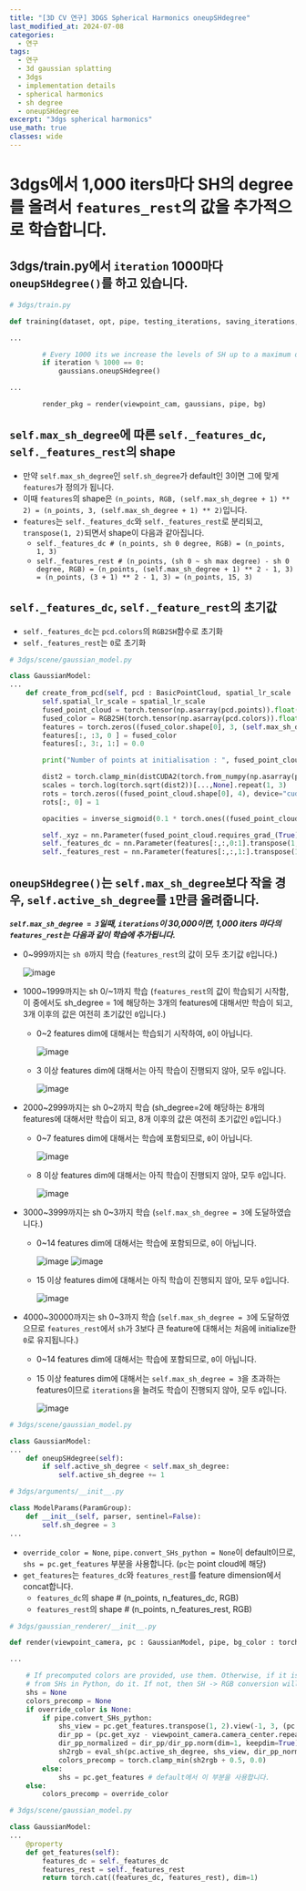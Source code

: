 ```yaml
---
title: "[3D CV 연구] 3DGS Spherical Harmonics oneupSHdegree"
last_modified_at: 2024-07-08
categories:
  - 연구
tags:
  - 연구
  - 3d gaussian splatting
  - 3dgs
  - implementation details
  - spherical harmonics
  - sh degree
  - oneupSHdegree
excerpt: "3dgs spherical harmonics"
use_math: true
classes: wide
---
```


# 3dgs에서 1,000 iters마다 SH의 degree를 올려서 `features_rest`의 값을 추가적으로 학습합니다.

## 3dgs/train.py에서 `iteration` 1000마다 `oneupSHdegree()`를 하고 있습니다.
  
```python
# 3dgs/train.py

def training(dataset, opt, pipe, testing_iterations, saving_iterations, checkpoint_iterations, checkpoint, debug_from):

...

        # Every 1000 its we increase the levels of SH up to a maximum degree
        if iteration % 1000 == 0:
            gaussians.oneupSHdegree()

...

        render_pkg = render(viewpoint_cam, gaussians, pipe, bg)
```

## `self.max_sh_degree`에 따른 `self._features_dc`, `self._features_rest`의 shape
- 만약 `self.max_sh_degree`인 `self.sh_degree`가 default인 3이면 그에 맞게 `features`가 정의가 됩니다.
- 이때 `features`의 shape은 `(n_points, RGB, (self.max_sh_degree + 1) ** 2) = (n_points, 3, (self.max_sh_degree + 1) ** 2)`입니다.
- `features`는 `self._features_dc`와 `self._features_rest`로 분리되고, `transpose(1, 2)`되면서 shape이 다음과 같아집니다.
  - `self._features_dc # (n_points, sh 0 degree, RGB) = (n_points, 1, 3)`
  - `self._features_rest # (n_points, (sh 0 ~ sh max degree) - sh 0 degree, RGB) = (n_points, (self.max_sh_degree + 1) ** 2 - 1, 3) = (n_points, (3 + 1) ** 2 - 1, 3) = (n_points, 15, 3)`

## `self._features_dc`, `self._feature_rest`의 초기값
- `self._features_dc`는 `pcd.colors`의 `RGB2SH`함수로 초기화
- `self._features_rest`는 `0`로 초기화

```python
# 3dgs/scene/gaussian_model.py

class GaussianModel:
...
    def create_from_pcd(self, pcd : BasicPointCloud, spatial_lr_scale : float):
        self.spatial_lr_scale = spatial_lr_scale
        fused_point_cloud = torch.tensor(np.asarray(pcd.points)).float().cuda()
        fused_color = RGB2SH(torch.tensor(np.asarray(pcd.colors)).float().cuda())
        features = torch.zeros((fused_color.shape[0], 3, (self.max_sh_degree + 1) ** 2)).float().cuda()
        features[:, :3, 0 ] = fused_color
        features[:, 3:, 1:] = 0.0

        print("Number of points at initialisation : ", fused_point_cloud.shape[0])

        dist2 = torch.clamp_min(distCUDA2(torch.from_numpy(np.asarray(pcd.points)).float().cuda()), 0.0000001)
        scales = torch.log(torch.sqrt(dist2))[...,None].repeat(1, 3)
        rots = torch.zeros((fused_point_cloud.shape[0], 4), device="cuda")
        rots[:, 0] = 1

        opacities = inverse_sigmoid(0.1 * torch.ones((fused_point_cloud.shape[0], 1), dtype=torch.float, device="cuda"))

        self._xyz = nn.Parameter(fused_point_cloud.requires_grad_(True))
        self._features_dc = nn.Parameter(features[:,:,0:1].transpose(1, 2).contiguous().requires_grad_(True))
        self._features_rest = nn.Parameter(features[:,:,1:].transpose(1, 2).contiguous().requires_grad_(True))
```

## `oneupSHdegree()`는 `self.max_sh_degree`보다 작을 경우, `self.active_sh_degree`를 `1`만큼 올려줍니다.
***`self.max_sh_degree = 3`일때, `iterations`이 30,000이면, 1,000 iters 마다의 `features_rest`는 다음과 같이 학습에 추가됩니다.***
  - 0\~999까지는 `sh 0`까지 학습 (`features_rest`의 값이 모두 초기값 `0`입니다.)
    
    ![image](https://github.com/sandokim/sandokim.github.io/assets/74639652/dc77da22-6407-4a3c-97b9-7d4920acd41c)

  - 1000\~1999까지는 sh 0/~1까지 학습 (`features_rest`의 값이 학습되기 시작함, 이 중에서도 sh_degree = 1에 해당하는 3개의 features에 대해서만 학습이 되고, 3개 이후의 값은 여전히 초기값인 `0`입니다.)

    - 0\~2 features dim에 대해서는 학습되기 시작하여, `0`이 아닙니다.

       ![image](https://github.com/sandokim/sandokim.github.io/assets/74639652/785a52aa-d613-46bd-b16a-efa53d9f5565)

    - 3 이상 features dim에 대해서는 아직 학습이 진행되지 않아, 모두 `0`입니다.
    
      ![image](https://github.com/sandokim/sandokim.github.io/assets/74639652/d6480c18-fab8-4382-9b62-74adf3ceeafd)

  - 2000\~2999까지는 sh 0~2까지 학습 (sh_degree=2에 해당하는 8개의 features에 대해서만 학습이 되고, 8개 이후의 값은 여전히 초기값인 `0`입니다.)
    
    - 0\~7 features dim에 대해서는 학습에 포함되므로, `0`이 아닙니다.
   
      ![image](https://github.com/sandokim/sandokim.github.io/assets/74639652/fe52b193-4de9-40c8-8f22-d99b23335e0b)
   
    - 8 이상 features dim에 대해서는 아직 학습이 진행되지 않아, 모두 `0`입니다.
      
      ![image](https://github.com/sandokim/sandokim.github.io/assets/74639652/781e9a5c-e245-4353-8801-e163833c4033)

  - 3000\~3999까지는 sh 0~3까지 학습 (`self.max_sh_degree = 3`에 도달하였습니다.)

    - 0\~14 features dim에 대해서는 학습에 포함되므로, `0`이 아닙니다.

      ![image](https://github.com/sandokim/sandokim.github.io/assets/74639652/221d04a1-dbaa-4100-a16e-a686a2cbac24)
      ![image](https://github.com/sandokim/sandokim.github.io/assets/74639652/e89571e9-afce-4bed-8ce2-2df872727d20)

    - 15 이상 features dim에 대해서는 아직 학습이 진행되지 않아, 모두 `0`입니다.
   
      ![image](https://github.com/sandokim/sandokim.github.io/assets/74639652/2652e12e-59e8-49d2-883a-ef330a03bcb7)
    
  - 4000\~30000까지는 sh 0~3까지 학습 (`self.max_sh_degree = 3`에 도달하였으므로 `features_rest`에서 `sh`가 3보다 큰 feature에 대해서는 처음에 initialize한 `0`로 유지됩니다.)
 
    - 0\~14 features dim에 대해서는 학습에 포함되므로, `0`이 아닙니다.
    - 15 이상 features dim에 대해서는 `self.max_sh_degree = 3`을 초과하는 features이므로 `iterations`을 늘려도 학습이 진행되지 않아, 모두 `0`입니다.

      ![image](https://github.com/sandokim/sandokim.github.io/assets/74639652/35f9260a-6051-4a31-8e50-d95db47535fc)


```python
# 3dgs/scene/gaussian_model.py

class GaussianModel:
...
    def oneupSHdegree(self):
        if self.active_sh_degree < self.max_sh_degree:
            self.active_sh_degree += 1
```

```python
# 3dgs/arguments/__init__.py

class ModelParams(ParamGroup): 
    def __init__(self, parser, sentinel=False):
        self.sh_degree = 3
...
```

- `override_color = None`, `pipe.convert_SHs_python = None`이 default이므로, `shs = pc.get_features` 부분을 사용합니다. (`pc`는 point cloud에 해당)
- `get_features`는 `features_dc`와 `features_rest`를 feature dimension에서 concat합니다.
  - `features_dc`의 shape # (n_points, n_features_dc, RGB)
  - `features_rest`의  shape # (n_points, n_features_rest, RGB)

```python
# 3dgs/gaussian_renderer/__init__.py

def render(viewpoint_camera, pc : GaussianModel, pipe, bg_color : torch.Tensor, scaling_modifier = 1.0, override_color = None):

...

    # If precomputed colors are provided, use them. Otherwise, if it is desired to precompute colors
    # from SHs in Python, do it. If not, then SH -> RGB conversion will be done by rasterizer.
    shs = None
    colors_precomp = None
    if override_color is None:
        if pipe.convert_SHs_python:
            shs_view = pc.get_features.transpose(1, 2).view(-1, 3, (pc.max_sh_degree+1)**2)
            dir_pp = (pc.get_xyz - viewpoint_camera.camera_center.repeat(pc.get_features.shape[0], 1))
            dir_pp_normalized = dir_pp/dir_pp.norm(dim=1, keepdim=True)
            sh2rgb = eval_sh(pc.active_sh_degree, shs_view, dir_pp_normalized)
            colors_precomp = torch.clamp_min(sh2rgb + 0.5, 0.0)
        else:
            shs = pc.get_features # default에서 이 부분을 사용합니다.
    else:
        colors_precomp = override_color

```

```python
# 3dgs/scene/gaussian_model.py

class GaussianModel:
...
    @property
    def get_features(self):
        features_dc = self._features_dc
        features_rest = self._features_rest
        return torch.cat((features_dc, features_rest), dim=1)
```









